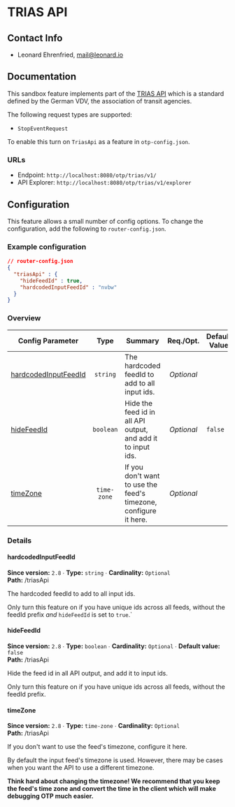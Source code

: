 # TRIAS API

## Contact Info

- Leonard Ehrenfried, mail@leonard.io

## Documentation

This sandbox feature implements part of the [TRIAS API](https://www.vdv.de/projekt-ip-kom-oev-ekap.aspx) 
which is a standard defined by the German VDV, the association of transit agencies.

The following request types are supported:

- `StopEventRequest`

To enable this turn on `TriasApi` as a feature in `otp-config.json`.

### URLs

- Endpoint: `http://localhost:8080/otp/trias/v1/`
- API Explorer: `http://localhost:8080/otp/trias/v1/explorer`

## Configuration

This feature allows a small number of config options. To change the configuration, add the 
following to `router-config.json`.

<!-- config BEGIN -->
<!-- NOTE! This section is auto-generated. Do not change, change doc in code instead. -->

### Example configuration

```JSON
// router-config.json
{
  "triasApi" : {
    "hideFeedId" : true,
    "hardcodedInputFeedId" : "nvbw"
  }
}
```
### Overview

| Config Parameter                                       |     Type    | Summary                                                          |  Req./Opt. | Default Value | Since |
|--------------------------------------------------------|:-----------:|------------------------------------------------------------------|:----------:|---------------|:-----:|
| [hardcodedInputFeedId](#triasApi_hardcodedInputFeedId) |   `string`  | The hardcoded feedId to add to all input ids.                    | *Optional* |               |  2.8  |
| [hideFeedId](#triasApi_hideFeedId)                     |  `boolean`  | Hide the feed id in all API output, and add it to input ids.     | *Optional* | `false`       |  2.8  |
| [timeZone](#triasApi_timeZone)                         | `time-zone` | If you don't want to use the feed's timezone, configure it here. | *Optional* |               |  2.8  |


### Details

<h4 id="triasApi_hardcodedInputFeedId">hardcodedInputFeedId</h4>

**Since version:** `2.8` ∙ **Type:** `string` ∙ **Cardinality:** `Optional`   
**Path:** /triasApi 

The hardcoded feedId to add to all input ids.

Only turn this feature on if you have unique ids across all feeds, without the feedId prefix _and_ `hideFeedId` is set to `true`.`

<h4 id="triasApi_hideFeedId">hideFeedId</h4>

**Since version:** `2.8` ∙ **Type:** `boolean` ∙ **Cardinality:** `Optional` ∙ **Default value:** `false`   
**Path:** /triasApi 

Hide the feed id in all API output, and add it to input ids.

Only turn this feature on if you have unique ids across all feeds, without the feedId prefix.

<h4 id="triasApi_timeZone">timeZone</h4>

**Since version:** `2.8` ∙ **Type:** `time-zone` ∙ **Cardinality:** `Optional`   
**Path:** /triasApi 

If you don't want to use the feed's timezone, configure it here.

By default the input feed's timezone is used. However, there may be cases when you want the
API to use a different timezone.

**Think hard about changing the timezone! We recommend that you keep the feed's time zone and
convert the time in the client which will make debugging OTP much easier.**





<!-- config END -->
